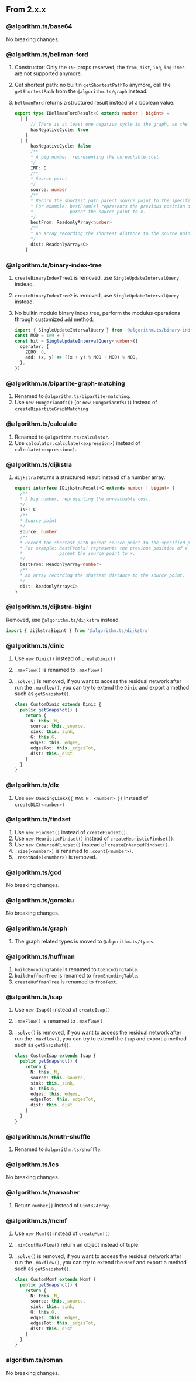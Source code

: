 ## From 2.x.x

### @algorithm.ts/base64

No breaking changes.


### @algorithm.ts/bellman-ford

1.  Constructor: Only the `INF` props reserved, the `from`, `dist`, `inq`, `inqTimes` are not
    supported anymore.
2.  Get shortest path: no builtin `getShortestPathTo` anymore, call the `getShortestPath` from the
    `@algorithm.ts/graph` instead.
3.  `bellmanFord` returns a structured result instead of a boolean value.

    ```typescript
    export type IBellmanFordResult<C extends number | bigint> =
      | {
          // There is at least one negative cycle in the graph, so the shortest path is not existed.
          hasNegativeCycle: true
        }
      | {
          hasNegativeCycle: false
          /**
          * A big number, representing the unreachable cost.
          */
          INF: C
          /**
          * Source point
          */
          source: number
          /**
          * Record the shortest path parent source point to the specified point.
          * For example: bestFrom[x] represents the previous position of x in the shortest path
          *              parent the source point to x.
          */
          bestFrom: ReadonlyArray<number>
          /**
          * An array recording the shortest distance to the source point.
          */
          dist: ReadonlyArray<C>
        }
    ```


### @algorithm.ts/binary-index-tree

1. `createBinaryIndexTree1` is removed, use `SingleUpdateIntervalQuery` instead.
2. `createBinaryIndexTree2` is removed, use `SingleUpdateIntervalQuery` instead.
3. No builtin modulo binary index tree, perform the modulus operations through customized `add`
   method:

    ```typescript
    import { SingleUpdateIntervalQuery } from '@algorithm.ts/binary-index-tree'
    const MOD = 1e9 + 7
    const bit = SingleUpdateIntervalQuery<number>({
      operator: {
        ZERO: 0,
        add: (x, y) => ((x + y) % MOD + MOD) % MOD,
      },
    })
   ```

### @algorithm.ts/bipartite-graph-matching

1. Renamed to `@algorithm.ts/bipartite-matching`.
2. Use `new HungarianDfs()` (or `new HungarianBfs()`) instead of `createBipartiteGraphMatching`


### @algorithm.ts/calculate

1. Renamed to `@algorithm.ts/calculator`.
2. Use `calculator.calculate(<expression>)` instead of `calculate(<expression>)`.


### @algorithm.ts/dijkstra

1.  `dijkstra` returns a structured result instead of a number array.

    ```typescript
    export interface IDijkstraResult<C extends number | bigint> {
      /**
      * A big number, representing the unreachable cost.
      */
      INF: C
      /**
      * Source point
      */
      source: number
      /**
      * Record the shortest path parent source point to the specified point.
      * For example: bestFrom[x] represents the previous position of x in the shortest path
      *              parent the source point to x.
      */
      bestFrom: ReadonlyArray<number>
      /**
      * An array recording the shortest distance to the source point.
      */
      dist: ReadonlyArray<C>
    }
    ```

### @algorithm.ts/dijkstra-bigint

Removed, use `@algorithm.ts/dijkstra` instead.

```typescript
import { dijkstraBigint } from '@algorithm.ts/dijkstra'
```


### @algorithm.ts/dinic

1. Use `new Dinic()` instead of `createDinic()` 
2. `.maxFlow()` is renamed to `.maxflow()`
3. `.solve()` is removed, if you want to access the residual network after run the `.maxflow()`, 
    you can try to extend the `Dinic` and export a method such as `getSnapshot()`.

    ```typescript
    class CustomDinic extends Dinic {
      public getSnapshot() {
        return {
          N: this._N,
          source: this._source,
          sink: this._sink,
          G: this.G,
          edges: this._edges,
          edgesTot: this._edgesTot,
          dist: this._dist
        }
      }
    }
    ```

### @algorithm.ts/dlx

1. Use `new DancingLinkX({ MAX_N: <number> })` instead of `createDLX(<number>)` 


### @algorithm.ts/findset

1. Use `new Findset()` instead of `createFindset()`.
2. Use `new HeuristicFindset()` instead of `createHeuristicFindset()`.
3. Use `new EnhancedFindset()` instead of `createEnhancedFindset()`.
4. `.size(<number>)` is renamed to `.count(<number>)`.
5. `.resetNode(<number>)` is removed.


### @algorithm.ts/gcd

No breaking changes.


### @algorithm.ts/gomoku

No breaking changes.


### @algorithm.ts/graph

1. The graph related types is moved to `@algorithm.ts/types`.


### @algorithm.ts/huffman

1. `buildEncodingTable` is renamed to `toEncodingTable`.
2. `buildHuffmanTree` is renamed to `fromEncodingTable`.
3. `createHuffmanTree` is renamed to `fromText`.


### @algorithm.ts/isap

1. Use `new Isap()` instead of `createIsap()` 
2. `.maxFlow()` is renamed to `.maxflow()`
3. `.solve()` is removed, if you want to access the residual network after run the `.maxflow()`, 
    you can try to extend the `Isap` and export a method such as `getSnapshot()`.

    ```typescript
    class CustomIsap extends Isap {
      public getSnapshot() {
        return {
          N: this._N,
          source: this._source,
          sink: this._sink,
          G: this.G,
          edges: this._edges,
          edgesTot: this._edgesTot,
          dist: this._dist
        }
      }
    }
    ```


### @algorithm.ts/knuth-shuffle

1. Renamed to `@algorithm.ts/shuffle`.


### @algorithm.ts/lcs

No breaking changes.


### @algorithm.ts/manacher

1. Return `number[]` instead of `Uint32Array`.


### @algorithm.ts/mcmf

1. Use `new Mcmf()` instead of `createMcmf()` 
2. `.minCostMaxFlow()` return an object instead of tuple.
3. `.solve()` is removed, if you want to access the residual network after run the `.maxflow()`, 
    you can try to extend the `Mcmf` and export a method such as `getSnapshot()`.

    ```typescript
    class CustomMcmf extends Mcmf {
      public getSnapshot() {
        return {
          N: this._N,
          source: this._source,
          sink: this._sink,
          G: this.G,
          edges: this._edges,
          edgesTot: this._edgesTot,
          dist: this._dist
        }
      }
    }
    ```


### algorithm.ts/roman

No breaking changes.
